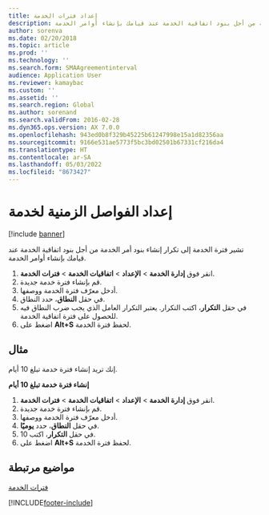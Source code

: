 ```yaml
---
title: إعداد فترات الخدمة
description: يصف هذا الموضوع كيفية إعداد فترات الخدمة. تشير فترة الخدمة إلى تكرار إنشاء بنود أمر الخدمة من أجل بنود اتفاقية الخدمة عند قيامك بإنشاء أوامر الخدمة.
author: sorenva
ms.date: 02/20/2018
ms.topic: article
ms.prod: ''
ms.technology: ''
ms.search.form: SMAAgreementinterval
audience: Application User
ms.reviewer: kamaybac
ms.custom: ''
ms.assetid: ''
ms.search.region: Global
ms.author: sorenand
ms.search.validFrom: 2016-02-28
ms.dyn365.ops.version: AX 7.0.0
ms.openlocfilehash: 943ed0b8f329b45225b61247998e15a1d82356aa
ms.sourcegitcommit: 9166e531ae5773f5bc3bd02501b67331cf216da4
ms.translationtype: HT
ms.contentlocale: ar-SA
ms.lasthandoff: 05/03/2022
ms.locfileid: "8673427"
---
```

# <a name="set-up-service-intervals"></a>إعداد الفواصل الزمنية لخدمة  

[!include [banner](../includes/banner.md)]

تشير فترة الخدمة إلى تكرار إنشاء بنود أمر الخدمة من أجل بنود اتفاقية الخدمة عند قيامك بإنشاء أوامر الخدمة.

1. انقر فوق **إدارة الخدمة** \> **الإعداد** \> **اتفاقيات الخدمة** \> **فترات الخدمة‬**.
2. قم بإنشاء فترة خدمة جديدة.
3. أدخل معرّف فترة الخدمة ووصفها.
4. في حقل **النطاق**، حدد النطاق.
5. في حقل **التكرار‬**، اكتب التكرار‬. يعتبر التكرار العامل الذي يجب ضرب النطاق فيه للحصول على فترة اتفاقية الخدمة.
6. اضغط على **Alt+S** لحفظ فترة الخدمة.

## <a name="example"></a>مثال

إنك تريد إنشاء فترة خدمة تبلغ 10 أيام.

**إنشاء فترة خدمة تبلغ 10 أيام**

1. انقر فوق **إدارة الخدمة** \> **الإعداد** \> **اتفاقيات الخدمة** \> **فترات الخدمة‬**.
2. قم بإنشاء فترة خدمة جديدة.
3. أدخل معرّف فترة الخدمة ووصفها.
4. في حقل **النطاق**، حدد **يوميًا**.
5. في حقل **التكرار**، اكتب 10.
6. اضغط على **Alt+S** لحفظ فترة الخدمة.

## <a name="related-topics"></a>مواضيع مرتبطة

[‏‏فترات الخدمة ](service-intervals.md)  


[!INCLUDE[footer-include](../../includes/footer-banner.md)]